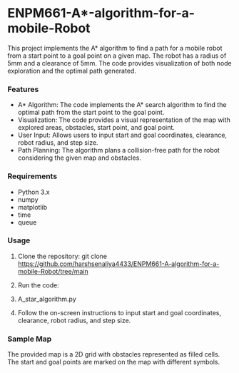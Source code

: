 # ENPM661-A*-algorithm-for-a-mobile-Robot
This project implements the A* algorithm to find a path for a mobile robot from a start point to a goal point on a given map. The robot has a radius of 5mm and a clearance of 5mm. The code provides visualization of both node exploration and the optimal path generated.

### Features

- A* Algorithm: The code implements the A* search algorithm to find the optimal path from the start point to the goal point.
- Visualization: The code provides a visual representation of the map with explored areas, obstacles, start point, and goal point.
- User Input: Allows users to input start and goal coordinates, clearance, robot radius, and step size.
- Path Planning: The algorithm plans a collision-free path for the robot considering the given map and obstacles.

### Requirements

- Python 3.x
- numpy
- matplotlib
- time
- queue

### Usage

1. Clone the repository:
git clone <https://github.com/harshsenaliya4433/ENPM661-A-algorithm-for-a-mobile-Robot/tree/main>


2. Run the code:
3. A_star_algorithm.py


4. Follow the on-screen instructions to input start and goal coordinates, clearance, robot radius, and step size.

### Sample Map

The provided map is a 2D grid with obstacles represented as filled cells. The start and goal points are marked on the map with different symbols.
